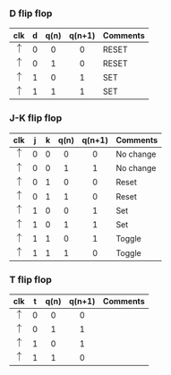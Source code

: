    ### D flip flop
   |               **clk**                      | **d** | **q(n)** | **q(n+1)** | **Comments** |
   |                   :-:                      | :-:   | :-:      | :-:        | :--          |
   | ![rising](images/eq_uparrow.png)           | 0     | 0        |     0      |    RESET     |
   | ![rising](images/eq_uparrow.png)           | 0     | 1        |     0      |    RESET     |
   | ![rising](images/eq_uparrow.png)           | 1     | 0        |     1      |     SET      |
   | ![rising](images/eq_uparrow.png)           | 1     | 1        |     1      |     SET      |

   ### J-K flip flop
   |              **clk**             | **j** | **k** | **q(n)** | **q(n+1)** | **Comments** |
   |                :-:               | :-:   |  :-:  |    :-:   |     :-:    |      :--     |
   | ![rising](images/eq_uparrow.png) | 0     | 0     | 0        | 0          | No change    |
   | ![rising](images/eq_uparrow.png) | 0     | 0     | 1        | 1          | No change    |
   | ![rising](images/eq_uparrow.png) | 0     | 1     | 0        | 0          | Reset        |
   | ![rising](images/eq_uparrow.png) | 0     | 1     | 1        | 0          | Reset        |
   | ![rising](images/eq_uparrow.png) | 1     | 0     | 0        | 1          | Set          |
   | ![rising](images/eq_uparrow.png) | 1     | 0     | 1        | 1          | Set          |
   | ![rising](images/eq_uparrow.png) | 1     | 1     | 0        | 1          | Toggle       |
   | ![rising](images/eq_uparrow.png) | 1     | 1     | 1        | 0          | Toggle       |

   ### T flip flop
   |              **clk**             | **t** | **q(n)** | **q(n+1)** | **Comments** |
   |                :-:               | :-:   | :-:      | :-:        | :--          |
   | ![rising](images/eq_uparrow.png) | 0     | 0        | 0          |              |
   | ![rising](images/eq_uparrow.png) | 0     | 1        | 1          |              |
   | ![rising](images/eq_uparrow.png) | 1     | 0        | 1          |              |
   | ![rising](images/eq_uparrow.png) | 1     | 1        | 0          |              |
